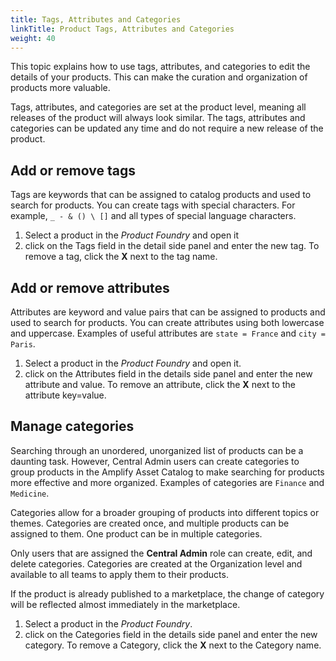 ```yaml
---
title: Tags, Attributes and Categories
linkTitle: Product Tags, Attributes and Categories
weight: 40
---
```


This topic explains how to use tags, attributes, and categories to edit the details of your products. This can make the curation and organization of products more valuable.

Tags, attributes, and categories are set at the product level, meaning all releases of the product will always look similar. The tags, attributes and categories can be updated any time and do not require a new release of the product.

## Add or remove tags

Tags are keywords that can be assigned to catalog products and used to search for products. You can create tags with special characters. For example, `_ - & () \ []` and all types of special language characters.

1. Select a product in the *Product Foundry* and open it
2. click on the Tags field in the detail side panel and enter the new tag. To remove a tag, click the **X** next to the tag name.

## Add or remove attributes

Attributes are keyword and value pairs that can be assigned to products and used to search for products. You can create attributes using both lowercase and uppercase. Examples of useful attributes are `state = France` and `city = Paris`.

1. Select a product in the *Product Foundry* and open it.
2. click on the Attributes field in the details side panel and enter the new attribute and value. To remove an attribute, click the **X** next to the attribute key=value.

## Manage categories

Searching through an unordered, unorganized list of products can be a daunting task. However, Central Admin users can create categories to group products in the Amplify Asset Catalog to make searching for products more effective and more organized. Examples of categories are `Finance` and `Medicine`.

Categories allow for a broader grouping of products into different topics or themes. Categories are created once, and multiple products can be assigned to them. One product can be in multiple categories.

Only users that are assigned the **Central Admin** role can create, edit, and delete categories. Categories are created at the Organization level and available to all teams to apply them to their products.

If the product is already published to a marketplace, the change of category will be reflected almost immediately in the marketplace.

1. Select a product in the *Product Foundry*.
2. click on the Categories field in the details side panel and enter the new category. To remove a Category, click the **X** next to the Category name.
